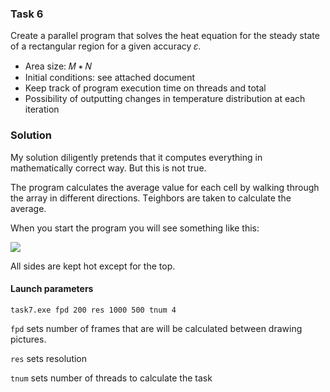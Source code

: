 ### Task 6

Create a parallel program that solves the heat equation for the steady state of a rectangular region for a given accuracy 𝜀.

- Area size: 𝑀 ∗ 𝑁
- Initial conditions: see attached document
- Keep track of program execution time on threads and total
- Possibility of outputting changes in temperature distribution at each iteration

### Solution

My solution diligently pretends that it computes everything in mathematically correct way. But this is not true.

The program calculates the average value for each cell by walking through the array in different directions. Тeighbors are taken to calculate the average.

When you start the program you will see something like this:

![](https://raw.githubusercontent.com/ilkoch008/OpenMP_tasks/master/task7/example.bmp)

All sides are kept hot except for the top.

#### Launch parameters 

```
task7.exe fpd 200 res 1000 500 tnum 4
```
```fpd``` sets number of frames that are will be calculated between drawing pictures.

```res``` sets resolution

```tnum``` sets number of threads to calculate the task
